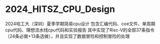 # 2024_HITSZ_CPU_Design
2024哈工大（深圳）夏季学期简易cpu设计
包含汇编代码、coe文件、单周期cpu代码、理想流水线cpu代码和实验报告
其中实现了Risc-V的全部37条指令（24条必做+13条选做），并且实现了数据冒险和控制冒险的处理
